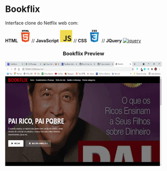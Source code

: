 # Bookflix
Interface clone do Netflix web com:

**HTML** <a href="https://www.w3.org/html/" target="_blank"><img src="https://raw.githubusercontent.com/devicons/devicon/master/icons/html5/html5-original-wordmark.svg" alt="html5" width="40" height="40"/></a>// **JavaScript** <a href="https://developer.mozilla.org/en-US/docs/Web/JavaScript" target="_blank"><img src="https://raw.githubusercontent.com/devicons/devicon/master/icons/javascript/javascript-original.svg" alt="javascript" width="40" height="40"/></a> // **CSS** <a href="https://www.w3schools.com/css/" target="_blank"><img src="https://raw.githubusercontent.com/devicons/devicon/master/icons/css3/css3-original-wordmark.svg" alt="css3" width="40" height="40"/></a> // **JQuery** <a href="https://flutter.dev" target="_blank"><img src="https://www.vectorlogo.zone/logos/jquery/jquery-icon.svg" alt="jquery" width="40" height="40"/></a>



<h3 align="center">Bookflix Preview</h3>
<p align="center"> <a target="_blank"> <img src="https://github.com/adrielfmuniz/Bookflix/blob/main/img/pai-rico-pobre-GIF.gif" alt="Netflix Interface" width="640" height="336"/> </a>

